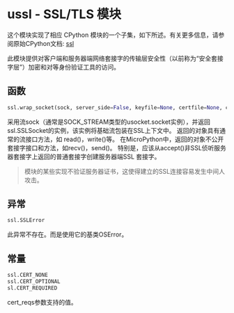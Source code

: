 ussl - SSL/TLS 模块
=============================

这个模块实现了相应 CPython 模块的一个子集，如下所述。有关更多信息，请参阅原始CPython文档: [ssl](https://docs.python.org/zh-cn/3/library/ssl.html#module-ssl)

此模块提供对客户端和服务器端网络套接字的传输层安全性（以前称为“安全套接字层”）加密和对等身份验证工具的访问。

函数
---------

```python
ssl.wrap_socket(sock, server_side=False, keyfile=None, certfile=None, cert_reqs=CERT_NONE, ca_certs=None)
```

采用流sock（通常是SOCK_STREAM类型的usocket.socket实例），并返回ssl.SSLSocket的实例，该实例将基础流包装在SSL上下文中。
返回的对象具有通常的流接口方法，如 read()，write()等。
在MicroPython中，返回的对象不公开套接字接口和方法，如recv()，send()。
特别是，应该从accept()非SSL侦听服务器套接字上返回的普通套接字创建服务器端SSL 套接字。

> 模块的某些实现不验证服务器证书，这使得建立的SSL连接容易发生中间人攻击。

异常
----------

```python
ssl.SSLError
```
此异常不存在。而是使用它的基类OSError。

常量
---------

```python
ssl.CERT_NONE
ssl.CERT_OPTIONAL
sl.CERT_REQUIRED
```
cert_reqs参数支持的值。
